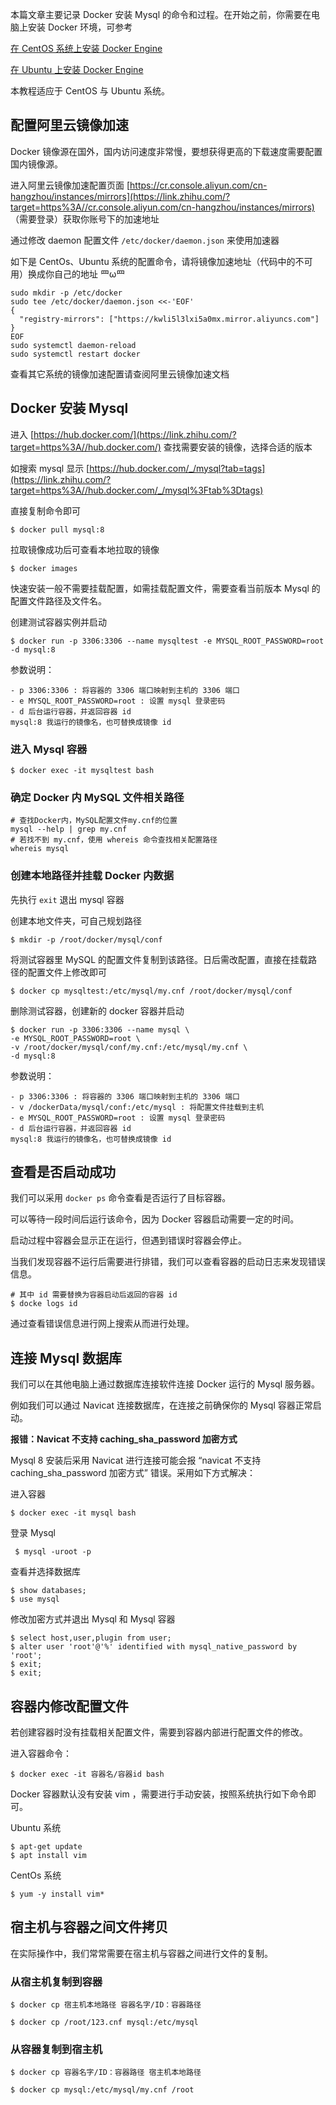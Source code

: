 本篇文章主要记录 Docker 安装 Mysql 的命令和过程。在开始之前，你需要在电脑上安装 Docker 环境，可参考

[在 CentOS 系统上安装 Docker Engine](https://link.zhihu.com/?target=https%3A//juejin.im/post/6859664125308436487)

[在 Ubuntu 上安装 Docker Engine](https://link.zhihu.com/?target=https%3A//juejin.im/post/6871477974458171405)

本教程适应于 CentOS 与 Ubuntu 系统。

## **配置阿里云镜像加速**

Docker 镜像源在国外，国内访问速度非常慢，要想获得更高的下载速度需要配置国内镜像源。

进入阿里云镜像加速配置页面 [https://cr.console.aliyun.com/cn-hangzhou/instances/mirrors](https://link.zhihu.com/?target=https%3A//cr.console.aliyun.com/cn-hangzhou/instances/mirrors) （需要登录）获取你账号下的加速地址

通过修改 daemon 配置文件 `/etc/docker/daemon.json` 来使用加速器

如下是 CentOs、Ubuntu 系统的配置命令，请将镜像加速地址（代码中的不可用）换成你自己的地址 罒ω罒

```text
sudo mkdir -p /etc/docker
sudo tee /etc/docker/daemon.json <<-'EOF'
{
  "registry-mirrors": ["https://kwli5l3lxi5a0mx.mirror.aliyuncs.com"]
}
EOF
sudo systemctl daemon-reload
sudo systemctl restart docker
```

查看其它系统的镜像加速配置请查阅阿里云镜像加速文档

## **Docker 安装 Mysql**

进入 [https://hub.docker.com/](https://link.zhihu.com/?target=https%3A//hub.docker.com/) 查找需要安装的镜像，选择合适的版本

如搜索 mysql 显示 [https://hub.docker.com/_/mysql?tab=tags](https://link.zhihu.com/?target=https%3A//hub.docker.com/_/mysql%3Ftab%3Dtags)

直接复制命令即可

```text
$ docker pull mysql:8
```

拉取镜像成功后可查看本地拉取的镜像

```text
$ docker images
```

快速安装一般不需要挂载配置，如需挂载配置文件，需要查看当前版本 Mysql 的配置文件路径及文件名。

创建测试容器实例并启动

```text
$ docker run -p 3306:3306 --name mysqltest -e MYSQL_ROOT_PASSWORD=root -d mysql:8

```

参数说明：

```text
- p 3306:3306 : 将容器的 3306 端口映射到主机的 3306 端口
- e MYSQL_ROOT_PASSWORD=root : 设置 mysql 登录密码
- d 后台运行容器，并返回容器 id
mysql:8 我运行的镜像名，也可替换成镜像 id
```



### **进入 Mysql 容器**

```text
$ docker exec -it mysqltest bash
```

### **确定 Docker 内 MySQL 文件相关路径**

```text
# 查找Docker内，MySQL配置文件my.cnf的位置
mysql --help | grep my.cnf
# 若找不到 my.cnf，使用 whereis 命令查找相关配置路径
whereis mysql
```

### **创建本地路径并挂载 Docker 内数据**

先执行 `exit` 退出 mysql 容器

创建本地文件夹，可自己规划路径

```text
$ mkdir -p /root/docker/mysql/conf
```

将测试容器里 MySQL 的配置文件复制到该路径。日后需改配置，直接在挂载路径的配置文件上修改即可　　

```text
$ docker cp mysqltest:/etc/mysql/my.cnf /root/docker/mysql/conf
```

删除测试容器，创建新的 docker 容器并启动

```text
$ docker run -p 3306:3306 --name mysql \
-e MYSQL_ROOT_PASSWORD=root \
-v /root/docker/mysql/conf/my.cnf:/etc/mysql/my.cnf \
-d mysql:8 
```

参数说明：

```text
- p 3306:3306 : 将容器的 3306 端口映射到主机的 3306 端口
- v /dockerData/mysql/conf:/etc/mysql : 将配置文件挂载到主机
- e MYSQL_ROOT_PASSWORD=root : 设置 mysql 登录密码
- d 后台运行容器，并返回容器 id
mysql:8 我运行的镜像名，也可替换成镜像 id
```

## **查看是否启动成功**

我们可以采用 `docker ps` 命令查看是否运行了目标容器。

可以等待一段时间后运行该命令，因为 Docker 容器启动需要一定的时间。

启动过程中容器会显示正在运行，但遇到错误时容器会停止。

当我们发现容器不运行后需要进行排错，我们可以查看容器的启动日志来发现错误信息。

```text
# 其中 id 需要替换为容器启动后返回的容器 id
$ docke logs id
```

通过查看错误信息进行网上搜索从而进行处理。

## **连接 Mysql 数据库**

我们可以在其他电脑上通过数据库连接软件连接 Docker 运行的 Mysql 服务器。

例如我们可以通过 Navicat 连接数据库，在连接之前确保你的 Mysql 容器正常启动。

**报错：Navicat 不支持 caching_sha_password 加密方式**

Mysql 8 安装后采用 Navicat 进行连接可能会报 “navicat 不支持 caching_sha_password 加密方式” 错误。采用如下方式解决：

进入容器

```text
$ docker exec -it mysql bash
```

登录 Mysql

```text
 $ mysql -uroot -p
```

查看并选择数据库

```text
$ show databases;
$ use mysql
```

修改加密方式并退出 Mysql 和 Mysql 容器

```text
$ select host,user,plugin from user;
$ alter user 'root'@'%' identified with mysql_native_password by 'root';
$ exit;
$ exit;
```

## **容器内修改配置文件**

若创建容器时没有挂载相关配置文件，需要到容器内部进行配置文件的修改。

进入容器命令：

```text
$ docker exec -it 容器名/容器id bash
```

Docker 容器默认没有安装 vim ，需要进行手动安装，按照系统执行如下命令即可。

Ubuntu 系统

```text
$ apt-get update
$ apt install vim 
```

CentOs 系统

```text
$ yum -y install vim*
```

## **宿主机与容器之间文件拷贝**

在实际操作中，我们常常需要在宿主机与容器之间进行文件的复制。

### **从宿主机复制到容器**

```text
$ docker cp 宿主机本地路径 容器名字/ID：容器路径

$ docker cp /root/123.cnf mysql:/etc/mysql
```

### **从容器复制到宿主机**

```text
$ docker cp 容器名字/ID：容器路径 宿主机本地路径

$ docker cp mysql:/etc/mysql/my.cnf /root

```